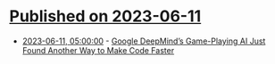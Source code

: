 # [Published on 2023-06-11](index.md)

* [2023-06-11, 05:00:00](https://soylentnews.org/article.pl?sid=23/06/10/0053235&from=rss) - [Google DeepMind’s Game-Playing AI Just Found Another Way to Make Code Faster](https://soylentnews.org/article.pl?sid=23/06/10/0053235&from=rss)
